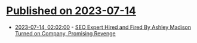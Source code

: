 # [Published on 2023-07-14](index.md)

* [2023-07-14, 02:02:00](https://yro.slashdot.org/story/23/07/13/2354257/seo-expert-hired-and-fired-by-ashley-madison-turned-on-company-promising-revenge?utm_source=rss1.0mainlinkanon&utm_medium=feed) - [SEO Expert Hired and Fired By Ashley Madison Turned on Company, Promising Revenge](https://yro.slashdot.org/story/23/07/13/2354257/seo-expert-hired-and-fired-by-ashley-madison-turned-on-company-promising-revenge?utm_source=rss1.0mainlinkanon&utm_medium=feed)
